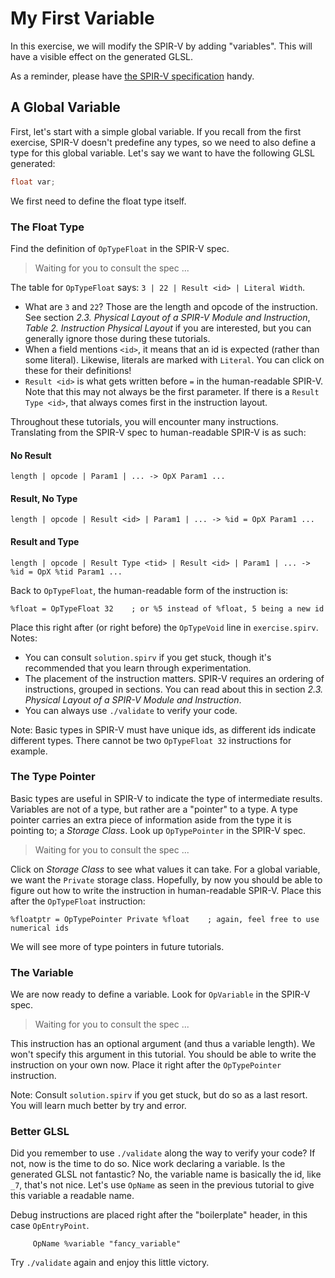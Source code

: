 # My First Variable

In this exercise, we will modify the SPIR-V by adding "variables".  This will have a visible effect
on the generated GLSL.

As a reminder, please have [the SPIR-V specification][SPIRV-spec] handy.

[SPIRV-spec]: https://www.khronos.org/registry/spir-v/specs/unified1/SPIRV.html

## A Global Variable

First, let's start with a simple global variable.  If you recall from the first exercise, SPIR-V
doesn't predefine any types, so we need to also define a type for this global variable.  Let's say
we want to have the following GLSL generated:

```c
float var;
```

We first need to define the float type itself.

### The Float Type

Find the definition of `OpTypeFloat` in the SPIR-V spec.

> Waiting for you to consult the spec ...

The table for `OpTypeFloat` says: `3 | 22 | Result <id> | Literal Width`.

- What are `3` and `22`?  Those are the length and opcode of the instruction.  See section _2.3.
  Physical Layout of a SPIR-V Module and Instruction_, _Table 2. Instruction Physical Layout_ if you
  are interested, but you can generally ignore those during these tutorials.
- When a field mentions `<id>`, it means that an id is expected (rather than some literal).
  Likewise, literals are marked with `Literal`.  You can click on these for their definitions!
- `Result <id>` is what gets written before `=` in the human-readable SPIR-V.  Note that this may
  not always be the first parameter.  If there is a `Result Type <id>`, that always comes first in
  the instruction layout.

Throughout these tutorials, you will encounter many instructions.  Translating from the SPIR-V spec
to human-readable SPIR-V is as such:

#### No Result

```
length | opcode | Param1 | ... -> OpX Param1 ...
```

#### Result, No Type

```
length | opcode | Result <id> | Param1 | ... -> %id = OpX Param1 ...
```

#### Result and Type

```
length | opcode | Result Type <tid> | Result <id> | Param1 | ... -> %id = OpX %tid Param1 ...
```

Back to `OpTypeFloat`, the human-readable form of the instruction is:

```elisp
%float = OpTypeFloat 32    ; or %5 instead of %float, 5 being a new id
```

Place this right after (or right before) the `OpTypeVoid` line in `exercise.spirv`.  Notes:

- You can consult `solution.spirv` if you get stuck, though it's recommended that you learn through
  experimentation.
- The placement of the instruction matters.  SPIR-V requires an ordering of instructions, grouped in
  sections.  You can read about this in section _2.3. Physical Layout of a SPIR-V Module and
  Instruction_.
- You can always use `./validate` to verify your code.

Note: Basic types in SPIR-V must have unique ids, as different ids indicate different types.  There
cannot be two `OpTypeFloat 32` instructions for example.

### The Type Pointer

Basic types are useful in SPIR-V to indicate the type of intermediate results.  Variables are not of
a type, but rather are a "pointer" to a type.  A type pointer carries an extra piece of information
aside from the type it is pointing to; a _Storage Class_.  Look up `OpTypePointer` in the SPIR-V
spec.

> Waiting for you to consult the spec ...

Click on _Storage Class_ to see what values it can take.  For a global variable, we want the
`Private` storage class.  Hopefully, by now you should be able to figure out how to write the
instruction in human-readable SPIR-V.  Place this after the `OpTypeFloat` instruction:

```elisp
%floatptr = OpTypePointer Private %float    ; again, feel free to use numerical ids
```

We will see more of type pointers in future tutorials.

### The Variable

We are now ready to define a variable.  Look for `OpVariable` in the SPIR-V spec.

> Waiting for you to consult the spec ...

This instruction has an optional argument (and thus a variable length).  We won't specify this
argument in this tutorial.  You should be able to write the instruction on your own now.  Place it
right after the `OpTypePointer` instruction.

Note: Consult `solution.spirv` if you get stuck, but do so as a last resort.  You will learn much
better by try and error.

### Better GLSL

Did you remember to use `./validate` along the way to verify your code?  If not, now is the time to
do so.  Nice work declaring a variable.  Is the generated GLSL not fantastic?  No, the variable name
is basically the id, like `_7`, that's not nice.  Let's use `OpName` as seen in the previous
tutorial to give this variable a readable name.

Debug instructions are placed right after the "boilerplate" header, in this case `OpEntryPoint`.

```elisp
     OpName %variable "fancy_variable"
```

Try `./validate` again and enjoy this little victory.
